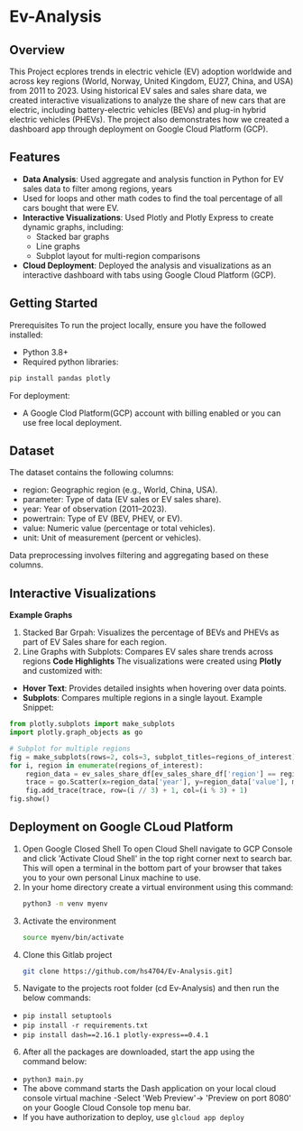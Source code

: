 # Ev-Analysis
## Overview 
This Project ecplores trends in electric vehicle (EV) adoption worldwide and across key regions (World, Norway, United Kingdom, EU27, China, and USA) from 2011 to 2023. Using historical EV sales and sales share data, we created interactive visualizations to analyze the share of new cars that are electric, including battery-electric vehicles (BEVs) and plug-in hybrid electric vehicles (PHEVs). The project also demonstrates how we created a dashboard app through deployment on Google Cloud Platform (GCP).
## Features
- **Data Analysis**: Used aggregate and analysis function in Python for EV sales data to filter among regions, years
- Used for loops and other math codes to find the toal percentage of all cars bought that were EV.
- **Interactive Visualizations**: Used Plotly and Plotly Express to create dynamic graphs, including:
    - Stacked bar graphs
    - Line graphs
    - Subplot layout for multi-region comparisons
- **Cloud Deployment**: Deployed the analysis and visualizations as an interactive dashboard with tabs using Google Cloud Platform (GCP).
## Getting Started 
Prerequisites 
To run the project locally, ensure you have the followed installed: 
- Python 3.8+
- Required python libraries:
```python
pip install pandas plotly
```
For deployment:
- A Google Clod Platform(GCP) account with billing enabled or you can use free local deployment.
## Dataset

The dataset contains the following columns:
- region: Geographic region (e.g., World, China, USA).
- parameter: Type of data (EV sales or EV sales share).
- year: Year of observation (2011–2023).
- powertrain: Type of EV (BEV, PHEV, or EV).
- value: Numeric value (percentage or total vehicles).
- unit: Unit of measurement (percent or vehicles).

Data preprocessing involves filtering and aggregating based on these columns.
## Interactive Visualizations 
**Example Graphs**
  1. Stacked Bar Grpah: Visualizes the percentage of BEVs and PHEVs as part of EV Sales share for each region.
  2. Line Graphs with Subplots: Compares EV sales share trends across regions
**Code Highlights**
The visualizations were created using **Plotly** and customized with:
- **Hover Text**: Provides detailed insights when hovering over data points.
- **Subplots**: Compares multiple regions in a single layout.
Example Snippet:
```python
from plotly.subplots import make_subplots
import plotly.graph_objects as go

# Subplot for multiple regions
fig = make_subplots(rows=2, cols=3, subplot_titles=regions_of_interest)
for i, region in enumerate(regions_of_interest):
    region_data = ev_sales_share_df[ev_sales_share_df['region'] == region]
    trace = go.Scatter(x=region_data['year'], y=region_data['value'], mode='lines', name=region)
    fig.add_trace(trace, row=(i // 3) + 1, col=(i % 3) + 1)
fig.show()
```
## Deployment on Google CLoud Platform
1. Open Google Closed Shell
   To open Cloud Shell navigate to GCP Console and click 'Activate Cloud Shell' in the top right corner next to search bar.
   This will open a terminal in the bottom part of your browser that takes you to your own personal Linux machine to use.
2. In your home directory create a virtual environment using this command:
   ```bash
   python3 -m venv myenv
   ```
3. Activate the environment
   ```bash
   source myenv/bin/activate
   ```
4. Clone this Gitlab project
   ```bash
   git clone https://github.com/hs4704/Ev-Analysis.git]
   ```
5. Navigate to the projects root folder (cd Ev-Analysis) and then run the below commands:
  - ```pip install setuptools```
  - ```pip install -r requirements.txt```
  - ```pip install dash==2.16.1 plotly-express==0.4.1```
6. After all the packages are downloaded, start the app using the command below:
  - ```python3 main.py```
- The above command starts the Dash application on your local cloud console virtual machine
-Select 'Web Preview'-> 'Preview on port 8080' on your Google Cloud Console top menu bar.
- If you have authorization to deploy, use ```glcloud app deploy```


    
